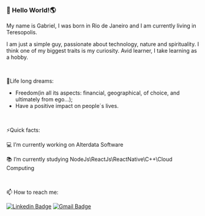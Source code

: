 ###  👋 Hello World!🌎

My name is Gabriel, I was born in Rio de Janeiro and 
I am currently living in Teresopolis.

I am just a simple guy, passionate about technology, nature 
and spirituality. 
I think one of my biggest traits is my curiosity. 
Avid learner, I take learning as a hobby.

<br>

🎁Life long dreams:
- Freedom(in all its aspects: financial, geographical, of choice, and ultimately from ego...);
- Have a positive impact on people´s lives.

<br>

⚡Quick facts:

💻 I’m currently working on Alterdata Software

📚 I’m currently studying NodeJs\ReactJs\ReactNative\C++\Cloud Computing

<br>

📫 How to reach me: 

[![Linkedin Badge](https://img.shields.io/badge/-LinkedIn-blue?style=flat-square&logo=Linkedin&logoColor=white&link=https://www.linkedin.com/in/garccosta)](https://www.linkedin.com/in/garccosta)
[![Gmail Badge](https://img.shields.io/badge/-Gmail-c14438?style=flat-square&logo=Gmail&logoColor=white&link=mailto:garccosta@gmail.com)](mailto:garccosta@gmail.com)


<!--
**Garccosta/Garccosta** is a ✨ _special_ ✨ repository because its `README.md` (this file) appears on your GitHub profile.

